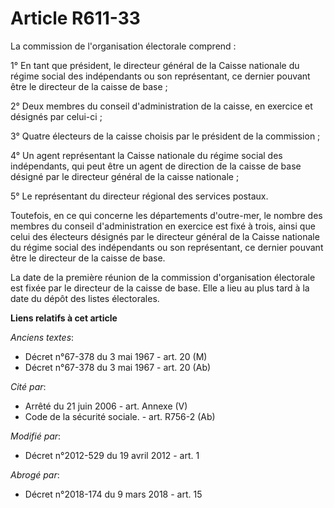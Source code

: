 # Article R611-33

La commission de l'organisation électorale comprend :

1° En tant que président, le directeur général de la Caisse nationale du régime social des indépendants ou son représentant,
ce dernier pouvant être le directeur de la caisse de base ; 

2° Deux membres du conseil d'administration de la caisse, en exercice et désignés par celui-ci ;

3° Quatre électeurs de la caisse choisis par le président de la commission ;

4° Un agent représentant la Caisse nationale du régime social des indépendants, qui peut être un agent de direction de la
caisse de base désigné par le directeur général de la caisse nationale ; 

5° Le représentant du directeur régional des services postaux.

Toutefois, en ce qui concerne les départements d'outre-mer, le nombre des membres du conseil d'administration en exercice est
fixé à trois, ainsi que celui des électeurs désignés par le directeur général de la Caisse nationale du régime social des
indépendants ou son représentant, ce dernier pouvant être le directeur de la caisse de base.

La date de la première réunion de la commission d'organisation électorale est fixée par le directeur de la caisse de base.
Elle a lieu au plus tard à la date du dépôt des listes électorales.

**Liens relatifs à cet article**

_Anciens textes_:

  - Décret n°67-378 du 3 mai 1967 - art. 20 (M)
  - Décret n°67-378 du 3 mai 1967 - art. 20 (Ab)

_Cité par_:

  - Arrêté du 21 juin 2006 - art. Annexe (V)
  - Code de la sécurité sociale. - art. R756-2 (Ab)

_Modifié par_:

  - Décret n°2012-529 du 19 avril 2012 - art. 1

_Abrogé par_:

  - Décret n°2018-174 du 9 mars 2018 - art. 15
